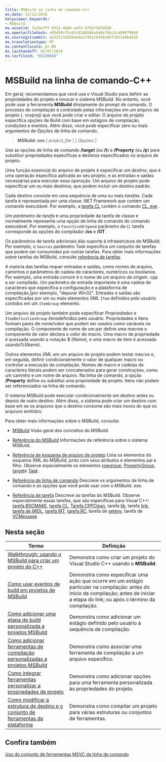 ```yaml
---
title: MSBuild na linha de comando-C++
ms.date: 12/12/2018
helpviewer_keywords:
- MSBuild
ms.assetid: 7a1be7ff-0312-4669-adf2-5f5bf507d560
ms.openlocfilehash: e95d99cf5c63c824bb9bade8e76bc3ca99079669
ms.sourcegitcommit: da32511dd5baebe27451c0458a95f345144bd439
ms.translationtype: MT
ms.contentlocale: pt-BR
ms.lasthandoff: 05/07/2019
ms.locfileid: "65220568"
---
```

# <a name="msbuild-on-the-command-line---c"></a>MSBuild na linha de comando-C++

Em geral, recomendamos que você use o Visual Studio para definir as propriedades do projeto e invocar o sistema MSBuild. No entanto, você pode usar a ferramenta **MSBuild** diretamente do prompt de comando. O processo de compilação é controlado pelas informações em um arquivo de projeto (. vcxproj) que você pode criar e editar. O arquivo de projeto especifica opções de Build com base em estágios de compilação, condições e eventos. Além disso, você pode especificar zero ou mais argumentos de *Opções* de linha de comando.

> **MSBuild. exe** [ *project_file* ] [ *Opções* ]

Use as opções de linha de comando **/target** (ou **/t**) e **/Property** (ou **/p**) para substituir propriedades específicas e destinos especificados no arquivo de projeto.

Uma função essencial do arquivo de projeto é especificar um *destino*, que é uma operação específica aplicada ao seu projeto, e as entradas e saídas necessárias para executar essa operação. Um arquivo de projeto pode especificar um ou mais destinos, que podem incluir um destino padrão.

Cada destino consiste em uma sequência de uma ou mais *tarefas*. Cada tarefa é representada por uma classe .NET Framework que contém um comando executável. Por exemplo, a [tarefa CL](/visualstudio/msbuild/cl-task) contém o comando [CL. exe](reference/compiling-a-c-cpp-program.md) .

Um *parâmetro de tarefa* é uma propriedade da tarefa de classe e normalmente representa uma opção de linha de comando do comando executável. Por exemplo, o `FavorSizeOrSpeed` parâmetro da `CL` tarefa corresponde às opções do compilador **/os** e **/OT** .

Os parâmetros de tarefa adicionais dão suporte à infraestrutura do MSBuild. Por exemplo, o `Sources` parâmetro Task especifica um conjunto de tarefas que podem ser consumidas por outras tarefas. Para obter mais informações sobre tarefas do MSBuild, consulte [referência de tarefas](/visualstudio/msbuild/msbuild-task-reference).

A maioria das tarefas requer entradas e saídas, como nomes de arquivo, caminhos e parâmetros de cadeia de caracteres, numéricos ou boolianos. Por exemplo, uma entrada comum é o nome de um arquivo de origem. cpp a ser compilado. Um parâmetro de entrada importante é uma cadeia de caracteres que especifica a configuração e a plataforma de compilação,\|por exemplo, "depurar Win32". Entradas e saídas são especificadas por um ou mais elementos XML `Item` definidos pelo usuário contidos em um `ItemGroup` elemento.

Um arquivo de projeto também pode especificar *Propriedades* e `ItemDefinitionGroup` *itens*definidos pelo usuário. Propriedades e itens formam pares de nome/valor que podem ser usados como variáveis na compilação. O componente de nome de um par define uma *macro*e o componente de valor declara o *valor da macro*. Uma macro de propriedade é acessada usando a notação $ (*Name*), e uma macro de item é acessada usando%(*Name*).

Outros elementos XML em um arquivo de projeto podem testar macros e, em seguida, definir condicionalmente o valor de qualquer macro ou controlar a execução da compilação. Nomes de macro e cadeias de caracteres literais podem ser concatenados para gerar construções, como um caminho e um nome de arquivo. Na linha de comando, a opção **/Property** define ou substitui uma propriedade de projeto. Itens não podem ser referenciados na linha de comando.

O sistema MSBuild pode executar condicionalmente um destino antes ou depois de outro destino. Além disso, o sistema pode criar um destino com base em se os arquivos que o destino consome são mais novos do que os arquivos emitidos.

Para obter mais informações sobre o MSBuild, consulte:

- [MSBuild](/visualstudio/msbuild/msbuild) Visão geral dos conceitos do MSBuild.

- [Referência do MSBuild](/visualstudio/msbuild/msbuild-reference) Informações de referência sobre o sistema MSBuild.

- [Referência de esquema de arquivo de projeto](/visualstudio/msbuild/msbuild-project-file-schema-reference) Lista os elementos do esquema XML do MSBuild, junto com seus atributos e elementos pai e filho. Observe especialmente os elementos [rowgroup](/visualstudio/msbuild/itemgroup-element-msbuild), [PropertyGroup](/visualstudio/msbuild/propertygroup-element-msbuild), [target](/visualstudio/msbuild/target-element-msbuild)e [Task](/visualstudio/msbuild/task-element-msbuild) .

- [Referência de linha de comando](/visualstudio/msbuild/msbuild-command-line-reference) Descreve os argumentos de linha de comando e as opções que você pode usar com o MSBuild. exe.

- [Referência de tarefa](/visualstudio/msbuild/msbuild-task-reference) Descreve as tarefas do MSBuild. Observe especialmente essas tarefas, que são específicas para Visual C++: [tarefa BSCMAKE](/visualstudio/msbuild/bscmake-task), [tarefa CL](/visualstudio/msbuild/cl-task), [Tarefa CPPClean](/visualstudio/msbuild/cppclean-task), tarefa [lib](/visualstudio/msbuild/lib-task), tarefa [link](/visualstudio/msbuild/link-task), [tarefa de MIDL](/visualstudio/msbuild/midl-task), [tarefa MT](/visualstudio/msbuild/mt-task), [tarefa RC](/visualstudio/msbuild/rc-task), tarefa de [setenv](/visualstudio/msbuild/setenv-task), tarefa de [VCMessage](/visualstudio/msbuild/vcmessage-task)

## <a name="in-this-section"></a>Nesta seção

|Termo|Definição|
|----------|----------------|
|[Walkthrough: usando o MSBuild para criar um projeto do C++](walkthrough-using-msbuild-to-create-a-visual-cpp-project.md)|Demonstra como criar um projeto do Visual Studio C++ usando o **MSBuild**.|
|[Como usar eventos de build em projetos de MSBuild](how-to-use-build-events-in-msbuild-projects.md)|Demonstra como especificar uma ação que ocorre em um estágio particuler na compilação: antes do início da compilação; antes de iniciar a etapa do link; ou após o término da compilação.|
|[Como adicionar uma etapa de build personalizada a projetos MSBuild](how-to-add-a-custom-build-step-to-msbuild-projects.md)|Demonstra como adicionar um estágio definido pelo usuário à sequência de compilação.|
|[Como adicionar ferramentas de compilação personalizadas a projetos MSBuild](how-to-add-custom-build-tools-to-msbuild-projects.md)|Demonstra como associar uma ferramenta de compilação a um arquivo específico.|
|[Como integrar ferramentas personalizar a propriedades de projeto](how-to-integrate-custom-tools-into-the-project-properties.md)|Demonstra como adicionar opções para uma ferramenta personalizada às propriedades do projeto.|
|[Como modificar a estrutura de destino e o conjunto de ferramentas da plataforma](how-to-modify-the-target-framework-and-platform-toolset.md)|Demonstra como compilar um projeto para várias estruturas ou conjuntos de ferramentas.|

## <a name="see-also"></a>Confira também

[Uso do conjunto de ferramentas MSVC da linha de comando](building-on-the-command-line.md)
